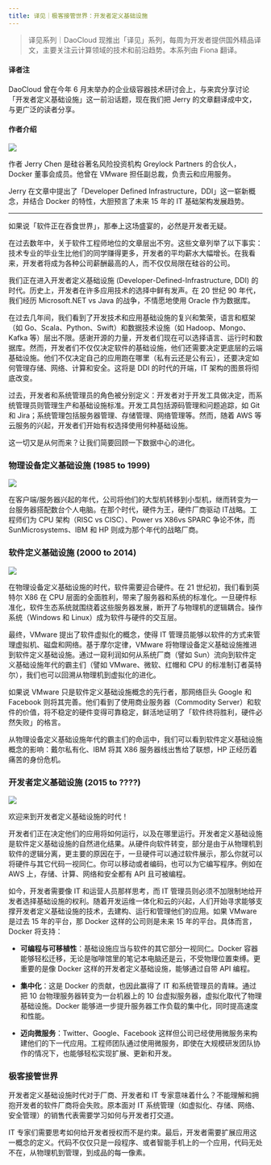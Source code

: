 ```yaml
---
title: 译见｜极客接管世界：开发者定义基础设施
---
```


<!-- reviewed by fiona -->

> 译见系列｜DaoCloud 现推出「译见」系列，每周为开发者提供国外精品译文，主要关注云计算领域的技术和前沿趋势。本系列由 Fiona 翻译。


#### 译者注

DaoCloud 曾在今年 6 月末举办的企业级容器技术研讨会上，与来宾分享讨论「开发者定义基础设施」这一前沿话题，现在我们把 Jerry 的文章翻译成中文，与更广泛的读者分享。

#### 作者介绍

![](http://7xi8kv.com5.z0.glb.qiniucdn.com/yijian-1-1.jpg)

作者 Jerry Chen 是硅谷著名风险投资机构 Greylock Partners 的合伙人，Docker 董事会成员。他曾在 VMware 担任副总裁，负责云和应用服务。

Jerry 在文章中提出了「Developer Defined Infrastructure，DDI」这一崭新概念，并结合 Docker 的特性，大胆预言了未来 15 年的 IT 基础架构发展趋势。

---

如果说「软件正在吞食世界」，那奉上这场盛宴的，必然是开发者无疑。

在过去数年中，关于软件工程师地位的文章层出不穷。这些文章列举了以下事实：技术专业的毕业生比他们的同学赚得更多，开发者的平均薪水大幅增长。在我看来，开发者将成为各种公司薪酬最高的人，而不仅仅局限在硅谷的公司。

我们正在进入开发者定义基础设施 (Developer-Defined-Infrastructure, DDI) 的时代。历史上，开发者在许多应用技术的选择中鲜有发声。在 20 世纪 90 年代，我们经历 Microsoft.NET vs Java 的战争，不情愿地使用 Oracle 作为数据库。

在过去几年间，我们看到了开发技术和应用基础设施的复兴和繁荣，语言和框架（如 Go、Scala、Python、Swift）和数据技术设施（如 Hadoop、Mongo、Kafka 等）层出不限。感谢开源的力量，开发者们现在可以选择语言、运行时和数据库。然而，开发者们不仅仅决定软件的基础设施，他们还需要决定更底层的云端基础设施。他们不仅决定自己的应用跑在哪里（私有云还是公有云），还要决定如何管理存储、网络、计算和安全。这将是 DDI 的时代的开端，IT 架构的图景将彻底改变。

过去，开发者和系统管理员的角色被分别定义：开发者对于开发工具做决定，而系统管理员则管理生产和基础设施标准。开发工具包括源码管理和问题追踪，如 Git 和 Jira；系统管理包括服务器管理、存储管理、网络管理等。然而，随着 AWS 等云服务的兴起，开发者们开始有权选择使用何种基础设施。

这一切又是从何而来？让我们简要回顾一下数据中心的进化。

### 物理设备定义基础设施 (1985 to 1999)

![](http://7xi8kv.com5.z0.glb.qiniucdn.com/yijian-1-2.png)

在客户端/服务器兴起的年代，公司将他们的大型机转移到小型机，继而转变为一台服务器搭配数台个人电脑。在那个时代，硬件为王，硬件厂商驱动 IT战略。工程师们为 CPU 架构（RISC vs CISC）、Power vs X86vs SPARC 争论不休，而SunMicrosystems、IBM 和 HP 则成为那个年代的战略厂商。

### 软件定义基础设施 (2000 to 2014)

![](http://7xi8kv.com5.z0.glb.qiniucdn.com/yijian-1-3.jpg)

在物理设备定义基础设施的时代，软件需要迎合硬件。在 21 世纪初，我们看到英特尔 X86 在 CPU 层面的全面胜利，带来了服务器和系统的标准化。一旦硬件标准化，软件生态系统就围绕着这些服务器发展，断开了与物理机的逻辑耦合。操作系统（Windows 和 Linux）成为软件与硬件的交互层。

最终，VMware 提出了软件虚拟化的概念，使得 IT 管理员能够以软件的方式来管理虚拟机、磁盘和网络。基于摩尔定律，VMware 将物理设备定义基础设施推进到软件定义基础设施。通过一窥利润如何从系统厂商（譬如 Sun）流向到软件定义基础设施年代的霸主们（譬如 VMware、微软、红帽和 CPU 的标准制订者英特尔），我们也可以回溯从物理机到虚拟化的进化。

如果说 VMware 只是软件定义基础设施概念的先行者，那网络巨头 Google 和 Facebook 则将其完善。他们看到了使用商业服务器（Commodity Server）和软件的价值，将不稳定的硬件变得可靠稳定，鲜活地证明了「软件终将胜利，硬件必然失败」的格言。

从物理设备定义基础设施年代的霸主们的命运中，我们可以看到软件定义基础设施概念的影响：戴尔私有化、IBM 将其 X86 服务器线出售给了联想，HP 正经历着痛苦的身份危机。

### 开发者定义基础设施 (2015 to ????)

![](http://7xi8kv.com5.z0.glb.qiniucdn.com/yijian-1-4.png)

欢迎来到开发者定义基础设施的时代！

开发者们正在决定他们的应用将如何运行，以及在哪里运行。开发者定义基础设施是软件定义基础设施的自然进化结果。从硬件向软件转变，部分是由于从物理机到软件的逻辑分离，更主要的原因在于，一旦硬件可以通过软件展示，那么你就可以将硬件与其它代码一视同仁。你可以移动或者编码，也可以为它编写程序。例如在 AWS 上，存储、计算、网络和安全都有 API 且可被编程。

如今，开发者需要像 IT 和运营人员那样思考，而 IT 管理员则必须不加限制地给开发者选择基础设施的权利。随着开发运维一体化和云的兴起，人们开始寻求能够支撑开发者定义基础设施的技术，去建构、运行和管理他们的应用。如果 VMware 是过去 15 年的平台，那 Docker 这样的公司则是未来 15 年的平台。具体而言，Docker 将支持：

- **可编程与可移植性**：基础设施应当与软件的其它部分一视同仁。Docker 容器能够轻松迁移，无论是咖啡馆里的笔记本电脑还是云，不受物理位置束缚。更重要的是像 Docker 这样的开发者定义基础设施，能够通过自带 API 编程。

- **集中化**：这是 Docker 的贡献，也因此赢得了 IT 和系统管理员的青睐。通过把 10 台物理服务器转变为一台机器上的 10 台虚拟服务器，虚拟化取代了物理基础设施。Docker 能够进一步提升服务器工作负载的集中化，同时提高速度和性能。

- **迈向微服务**：Twitter、Google、Facebook 这样但公司已经使用微服务来构建他们的下一代应用。工程师团队通过使用微服务，即使在大规模研发团队协作的情况下，也能够轻松实现扩展、更新和开发。

### 极客接管世界

开发者定义基础设施时代对于厂商、开发者和 IT 专家意味着什么？不能理解和拥抱开发者的软件厂商将会失败。原本面对 IT 系统管理（如虚拟化、存储、网络、安全管理）的销售代表需要学习如何与开发者打交道。

IT 专家们需要思考如何给开发者授权而不是约束。最后，开发者需要扩展应用这一概念的定义。代码不仅仅只是一段程序、或者智能手机上的一个应用，代码无处不在，从物理机到管理，到成品的每一像素。